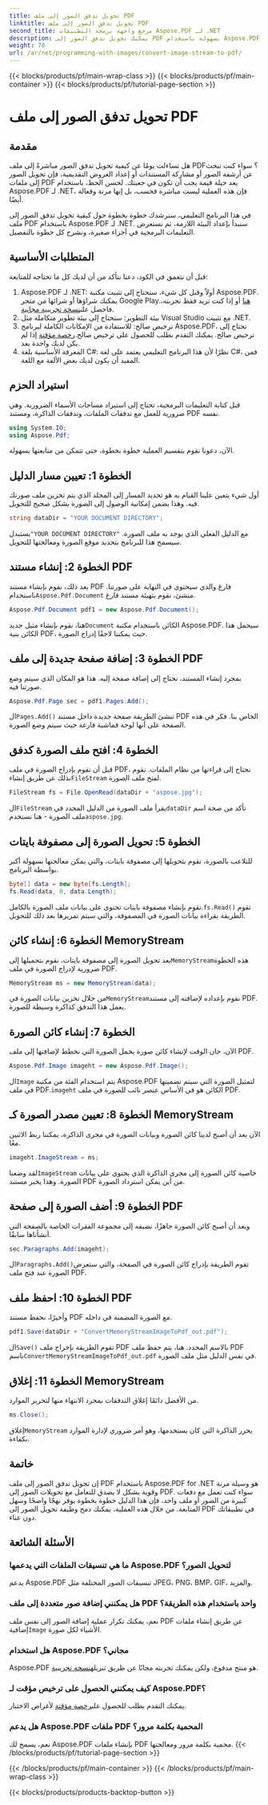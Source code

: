 ```yaml
---
title: تحويل تدفق الصور إلى ملف PDF
linktitle: تحويل تدفق الصور إلى ملف PDF
second_title: مرجع واجهة برمجة التطبيقات Aspose.PDF لـ .NET
description: يمكنك تحويل تدفق الصور إلى PDF بسهولة باستخدام Aspose.PDF for .NET من خلال هذا الدليل المفصل خطوة بخطوة. تعرّف على كيفية التعامل مع تحويلات الصور إلى PDF دون عناء.
weight: 70
url: /ar/net/programming-with-images/convert-image-stream-to-pdf/
---
```


{{< blocks/products/pf/main-wrap-class >}}
{{< blocks/products/pf/main-container >}}
{{< blocks/products/pf/tutorial-page-section >}}

# تحويل تدفق الصور إلى ملف PDF

## مقدمة

هل تساءلت يومًا عن كيفية تحويل تدفق الصور مباشرةً إلى ملف PDF؟ سواء كنت تبحث عن أرشفة الصور أو مشاركة المستندات أو إعداد العروض التقديمية، فإن تحويل الصور إلى ملفات PDF يعد حيلة قيمة يجب أن تكون في جعبتك. لحسن الحظ، باستخدام Aspose.PDF لـ .NET، فإن هذه العملية ليست مباشرة فحسب، بل إنها مرنة وفعالة أيضًا.

في هذا البرنامج التعليمي، سنرشدك خطوة بخطوة حول كيفية تحويل تدفق الصور إلى ملف PDF باستخدام Aspose.PDF لـ .NET. سنبدأ بإعداد البيئة اللازمة، ثم نستعرض التعليمات البرمجية في أجزاء صغيرة، ونشرح كل خطوة بالتفصيل.

## المتطلبات الأساسية

قبل أن نتعمق في الكود، دعنا نتأكد من أن لديك كل ما تحتاجه للمتابعة:

1.  Aspose.PDF لـ .NET: أولاً وقبل كل شيء، ستحتاج إلى تثبيت مكتبة Aspose.PDF. يمكنك شراؤها أو شرائها من متجر Google Play.[هنا](https://purchase.aspose.com/buy) أو إذا كنت تريد فقط تجربته، فاحصل على[نسخة تجريبية مجانية](https://releases.aspose.com/pdf/net/).
2. بيئة التطوير: ستحتاج إلى بيئة تطوير متكاملة مثل Visual Studio مع تثبيت .NET.
3.  ترخيص صالح: للاستفادة من الإمكانات الكاملة لبرنامج Aspose.PDF، تحتاج إلى ترخيص صالح. يمكنك التقدم بطلب للحصول على ترخيص صالح.[رخصة مؤقتة](https://purchase.aspose.com/temporary-license/) إذا لم يكن لديك واحدة بعد.
4. المعرفة الأساسية بلغة C#: نظرًا لأن هذا البرنامج التعليمي يعتمد على لغة C#، فمن المفيد أن يكون لديك بعض الألفة مع اللغة.

## استيراد الحزم

قبل كتابة التعليمات البرمجية، تحتاج إلى استيراد مساحات الأسماء الضرورية. وهي ضرورية للعمل مع تدفقات الملفات، وتدفقات الذاكرة، ومستند PDF نفسه.

```csharp
using System.IO;
using Aspose.Pdf;
```

الآن، دعونا نقوم بتقسيم العملية خطوة بخطوة، حتى تتمكن من متابعتها بسهولة.

## الخطوة 1: تعيين مسار الدليل

أول شيء يتعين علينا القيام به هو تحديد المسار إلى المجلد الذي يتم تخزين ملف صورتك فيه. وهذا يضمن إمكانية الوصول إلى الصورة بشكل صحيح للتحويل.

```csharp
string dataDir = "YOUR DOCUMENT DIRECTORY";
```

 يستبدل`"YOUR DOCUMENT DIRECTORY"` مع الدليل الفعلي الذي يوجد به ملف الصورة. سيسمح هذا للبرنامج بتحديد موقع الصورة ومعالجتها للتحويل.

## الخطوة 2: إنشاء مستند PDF

 بعد ذلك، نقوم بإنشاء مستند PDF فارغ والذي سيحتوي في النهاية على صورتنا. باستخدام`Aspose.Pdf.Document` منشئ، نقوم بتهيئة مستند فارغ.

```csharp
Aspose.Pdf.Document pdf1 = new Aspose.Pdf.Document();
```

 هنا، نقوم بإنشاء مثيل جديد`Document` الكائن باستخدام مكتبة Aspose.PDF. سيحمل هذا الكائن بنية PDF، حيث يمكننا لاحقًا إدراج الصورة.

## الخطوة 3: إضافة صفحة جديدة إلى ملف PDF

بمجرد إنشاء المستند، نحتاج إلى إضافة صفحة إليه. هذا هو المكان الذي سيتم وضع صورتنا فيه.

```csharp
Aspose.Pdf.Page sec = pdf1.Pages.Add();
```

 ال`Pages.Add()` تنشئ الطريقة صفحة جديدة داخل مستند PDF الخاص بنا. فكر في هذه الصفحة على أنها لوحة قماشية فارغة حيث سيتم وضع الصورة.

## الخطوة 4: افتح ملف الصورة كدفق

 قبل أن نقوم بإدراج الصورة في ملف PDF، نحتاج إلى قراءتها من نظام الملفات. نقوم بذلك عن طريق إنشاء`FileStream` لفتح ملف الصورة.

```csharp
FileStream fs = File.OpenRead(dataDir + "aspose.jpg");
```

 ال`FileStream` يقرأ ملف الصورة من الدليل المحدد في`dataDir` تأكد من صحة اسم ملف الصورة - هنا نستخدم`aspose.jpg`.

## الخطوة 5: تحويل الصورة إلى مصفوفة بايتات

للتلاعب بالصورة، نقوم بتحويلها إلى مصفوفة بايتات، والتي يمكن معالجتها بسهولة أكبر بواسطة البرنامج.

```csharp
byte[] data = new byte[fs.Length];
fs.Read(data, 0, data.Length);
```

 نقوم بإنشاء مصفوفة بايتات تحتوي على بيانات ملف الصورة بالكامل.`fs.Read()` تقوم الطريقة بقراءة بيانات الصورة في المصفوفة، والتي سيتم تمريرها بعد ذلك للتحويل.

## الخطوة 6: إنشاء كائن MemoryStream

 بعد تحويل الصورة إلى مصفوفة بايتات، نقوم بتحميلها إلى`MemoryStream`هذه الخطوة ضرورية لإدراج الصورة في ملف PDF.

```csharp
MemoryStream ms = new MemoryStream(data);
```

 من خلال تخزين بيانات الصورة في`MemoryStream`نقوم بإعداده لإضافته إلى مستند PDF. يعمل هذا التدفق كذاكرة وسيطة للصورة.

## الخطوة 7: إنشاء كائن الصورة

الآن، حان الوقت لإنشاء كائن صورة يحمل الصورة التي نخطط لإضافتها إلى ملف PDF.

```csharp
Aspose.Pdf.Image imageht = new Aspose.Pdf.Image();
```

 ال`Image` يتم استخدام الفئة من مكتبة Aspose.PDF لتمثيل الصورة التي سيتم تضمينها في ملف PDF.`imageht` الكائن هو في الأساس عنصر نائب للصورة في ملف PDF.

## الخطوة 8: تعيين مصدر الصورة كـ MemoryStream

الآن بعد أن أصبح لدينا كائن الصورة وبيانات الصورة في مجرى الذاكرة، يمكننا ربط الاثنين معًا.

```csharp
imageht.ImageStream = ms;
```

 لقد وضعنا`ImageStream` خاصية كائن الصورة إلى مجرى الذاكرة الذي يحتوي على بيانات الصورة. وهذا يخبر مستند PDF من أين يمكن استرداد الصورة.

## الخطوة 9: أضف الصورة إلى صفحة PDF

وبعد أن أصبح كائن الصورة جاهزًا، نضيفه إلى مجموعة الفقرات الخاصة بالصفحة التي أنشأناها سابقًا.

```csharp
sec.Paragraphs.Add(imageht);
```

 ال`Paragraphs.Add()`تقوم الطريقة بإدراج كائن الصورة في الصفحة، والتي ستعرض الصورة عند فتح ملف PDF.

## الخطوة 10: احفظ ملف PDF

وأخيرًا، نحفظ مستند PDF مع الصورة المضمنة في داخله.

```csharp
pdf1.Save(dataDir + "ConvertMemoryStreamImageToPdf_out.pdf");
```

 ال`Save()` تقوم الطريقة بإخراج ملف PDF بالاسم المحدد. هنا، يتم حفظ ملف PDF باسم`ConvertMemoryStreamImageToPdf_out.pdf` في نفس الدليل مثل ملف الصورة.

## الخطوة 11: إغلاق MemoryStream

من الأفضل دائمًا إغلاق التدفقات بمجرد الانتهاء منها لتحرير الموارد.

```csharp
ms.Close();
```

إغلاق`MemoryStream` يحرر الذاكرة التي كان يستخدمها، وهو أمر ضروري لإدارة الموارد بكفاءة.

## خاتمة

إن تحويل تدفق الصور إلى ملف PDF باستخدام Aspose.PDF for .NET هو وسيلة مرنة وقوية بشكل لا يصدق للتعامل مع تحويلات الصور إلى PDF. سواء كنت تعمل مع دفعات كبيرة من الصور أو ملف واحد، فإن هذا الدليل خطوة بخطوة يوفر نهجًا واضحًا وسهل المتابعة. من خلال هذه العملية، يمكنك دمج وظيفة تحويل الصور إلى PDF في تطبيقاتك دون عناء.

## الأسئلة الشائعة

### ما هي تنسيقات الملفات التي يدعمها Aspose.PDF لتحويل الصور؟
يدعم Aspose.PDF تنسيقات الصور المختلفة مثل JPEG، PNG، BMP، GIF، والمزيد.

### هل يمكنني إضافة صور متعددة إلى ملف PDF واحد باستخدام هذه الطريقة؟
 نعم، يمكنك تكرار عملية إضافة الصور إلى نفس ملف PDF عن طريق إنشاء ملفات إضافية`Image` الأشياء لكل صورة.

### هل استخدام Aspose.PDF مجاني؟
 Aspose.PDF هو منتج مدفوع، ولكن يمكنك تجربته مجانًا عن طريق تنزيله[نسخة تجريبية](https://releases.aspose.com/pdf/net/).

### كيف يمكنني الحصول على ترخيص مؤقت لـ Aspose.PDF؟
 يمكنك التقدم بطلب للحصول على[رخصة مؤقتة](https://purchase.aspose.com/temporary-license/) لأغراض الاختبار.

### هل يدعم Aspose.PDF ملفات PDF المحمية بكلمة مرور؟
نعم، يسمح لك Aspose.PDF بإنشاء ملفات PDF محمية بكلمة مرور ومعالجتها.
{{< /blocks/products/pf/tutorial-page-section >}}

{{< /blocks/products/pf/main-container >}}
{{< /blocks/products/pf/main-wrap-class >}}

{{< blocks/products/products-backtop-button >}}
